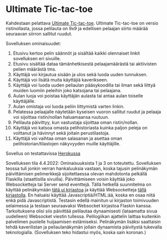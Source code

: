 # Ultimate Tic-tac-toe
Kahdestaan pelattava [Ultimate Tic-tac-toe](https://en.wikipedia.org/wiki/Ultimate_tic-tac-toe). Ultimate Tic-tac-toe on versio ristinollasta, jossa pelilauta on 9x9 ja edellisen pelaajan siirto määrää seuraavan siirron sallitut ruudut.

Sovelluksen ominaisuudet:
1. Etusivu kertoo pelin säännöt ja sisältää kaikki olennaiset linkit sovelluksen eri sivuille. 
2. Etusivu sisältää dataa tämänhetkisestä pelaajamäärästä tai aktiivisten pelien määrästä tms. 
3. Käyttäjä voi kirjautua sisään ja ulos sekä luoda uuden tunnuksen.
4. Käyttäjä voi lisätä muita käyttäjiä kaverikseen.
5. Käyttäjä voi luoda uuden peliaulan pääsykoodilla tai ilman sekä liittyä muiden luomiin peleihin joko katsojana tai pelaajana.
6. Aulan luoja voi poistaa käyttäjän aulasta tai antaa aulan toiselle käyttäjälle. 
7. Aulan omistaja voi luoda peliin liittymistä varten linkin.
8. Pelatessa pelaajalle näytetään kyseisen vuoron sallitut ruudut ja pelaaja voi sijoittaa ristin/nollan haluamaansa ruutuun.
9. Pelilauta päivittyy, kun vastustaja sijoittaa oman ristin/nollan.
10. Käyttäjä voi katsoa omasta pelihistoriasta kuinka paljon peleja on voittanut ja hävinnyt sekä joitain perustilastoja.
11. Käyttäjä voi vaihtaa oman salasanan ja asettaa oman pelihistorian/tilastojen näkyvyyden muille käyttäjille.

Sovellus on testattavissa [Herokussa](https://tsoha-ultimate-tic-tac-toe.herokuapp.com/)

Sovelluksen tila 4.4.2022:
Ominaisuuksista 1 ja 3 on toteutettu. Sovelluksen teossa tuli jonkin verran hankaluuksia vastaan, koska tajusin pelinäkymän päivittämisen pelimerkkejä sijoitettaessa olevan mahdotonta pelkällä Flaskilla (staattisilla sivuilla). Päivittämiseen voisin käyttää joko Websocketteja tai Server send eventtejä. Tällä hetkellä suunnitelma on käyttää pelinäkymään [tätä ui kirjastoa](https://github.com/treeform/fidget) ja käyttää Websocketteja [tällä kirjastolla](https://github.com/stisa/jswebsockets). En haluaisi käyttää Javascriptiä/HTML:ää, koska en osaa niitä enkä pidä Javascriptistä. Testasin edellä mainitun ui kirjaston toimivuuden selaimessa ja testaan seuraavaksi Websocket kirjastoa Flaskin kanssa. Tarkoituksena olisi siis päivittää pelilautaa dynaamisesti (lataamatta sivua uudelleen) Websocket viestin tullessa. Pelilogiikan ajattelin laittaa kuitenkin palvelimen puolelle huijaamisen estämiseksi. Pelinäkymän lisäksi saattaisin tehdä kaverilistan ja peliaulanäkymän jollain dynaamista päivitystä tukevalla teknologialla. (Sovelluksen teko hidastui myös, koska sain koronan.)
